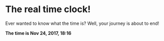 # The real time clock!

Ever wanted to know what the time is? Well, your journey is about to end!

**The time is Nov 24, 2017, 18:16**